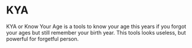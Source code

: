 # KYA
KYA or Know Your Age is a tools to know your age this years if you forgot your ages but still remember your birth year. This tools looks useless, but powerful for forgetful person.

